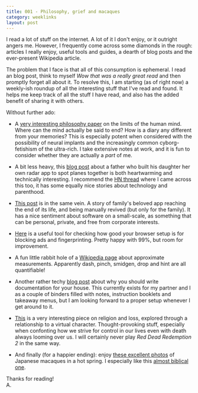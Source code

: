 ```yaml
---
title: 001 - Philosophy, grief and macaques
category: weeklinks
layout: post
---
```


I read a lot of stuff on the internet. A lot of it I don't enjoy, or it outright angers me. However, I frequently come across some diamonds in the rough: articles I really enjoy, useful tools and guides, a dearth of blog posts and the ever-present Wikipedia article.

The problem that I face is that all of this consumption is ephemeral. I read an blog post, think to myself _Wow that was a really great read_ and then promptly forget all about it. To resolve this, I am starting (as of right now) a weekly-ish roundup of all the interesting stuff that I've read and found. It helps me keep track of all the stuff I have read, and also has the added benefit of sharing it with others. 

Without further ado:

- A [very interesting philosophy paper](https://consc.net/papers/extended.html) on the limits of the human mind. Where can the mind actually be said to end? How is a diary any different from your memories? This is especially potent when considered with the possibility of neural implants and the increasingly common cyborg-fetishism of the ultra-rich. I take extensive notes at work, and it is fun to consider whether they are actually a _part_ of me. 

- A bit less heavy, this [blog post](https://jacobbartlett.substack.com/p/my-toddler-loves-planes-so-i-built) about a father who built his daughter her own radar app to spot planes together is both heartwarming and technically interesting. I recommend the [HN thread](https://news.ycombinator.com/item?id=38435908) where I came across this too, it has some equally nice stories about technology and parenthood.

- [This post](https://www.robinsloan.com/notes/home-cooked-app/) is in the same vein. A story of family's beloved app reaching the end of its life, and being manually revived (but only for the family). It has a nice sentiment about software on a small-scale, as something that can be personal, private, and free from corporate interests. 

- [Here](https://d3ward.github.io/toolz/adblock.html) is a useful tool for checking how good your browser setup is for blocking ads and fingerprinting. Pretty happy with 99%, but room for improvement.

- A fun little rabbit hole of a [Wikipedia page](https://en.wikipedia.org/wiki/Approximate_measures) about approximate measurements. Apparently dash, pinch, smidgen, drop and hint are all quantifiable!

- Another rather techy [blog post](https://luke.hsiao.dev/blog/housing-documentation/) about why you should write documentation for your house. This currently exists for my partner and I as a couple of binders filled with notes, instruction booklets and takeaway menus, but I am looking forward to a proper setup whenever I get around to it.

- [This](https://www.theparisreview.org/blog/2023/10/16/were-more-ghosts-than-people/) is a very interesting piece on religion and loss, explored through a relationship to a virtual character. Thought-provoking stuff, especially when confonting how we strive for control in our lives even with death always looming over us. I will certainly never play _Red Dead Redemption 2_ in the same way.

- And finally (for a happier ending): enjoy [these excellent photos](https://time.com/3148/these-monkeys-are-having-the-best-spa-day-ever/) of Japanese macaques in a hot spring. I especially like this [almost biblical one](https://api.time.com/wp-content/uploads/2014/01/japanese-macaque-snow-monkeys-spa-day-3.jpg).

Thanks for reading!<br>
A.
